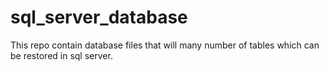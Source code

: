 # sql_server_database
This repo contain database files that will many number of tables which can be restored in sql server.
